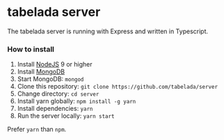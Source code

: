 # tabelada server

The tabelada server is running with Express and written in Typescript.

### How to install

1. Install [NodeJS](https://nodejs.org/en/) 9 or higher
2. Install [MongoDB](https://www.mongodb.com/)
3. Start MongoDB: `mongod`
4. Clone this repository: `git clone https://github.com/tabelada/server`
5. Change directory: `cd server`
6. Install yarn globally: `npm install -g yarn`
7. Install dependencies: `yarn`
8. Run the server locally: `yarn start`

Prefer `yarn` than `npm`.
